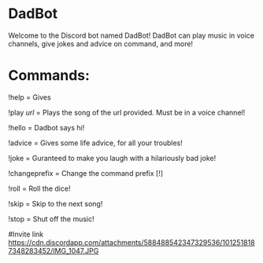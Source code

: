 # DadBot
Welcome to the Discord bot named DadBot! DadBot can play music in voice channels, give jokes and advice on command, and more!

# Commands:

!help = Gives 

!play _url_ = Plays the song of the url provided. Must be in a voice channel!

!hello = Dadbot says hi!

!advice = Gives some life advice, for all your troubles!

!joke = Guranteed to make you laugh with a hilariously bad joke!

!changeprefix = Change the command prefix [!]

!roll = Roll the dice!

!skip = Skip to the next song!

!stop = Shut off the music!

#Invite link
https://cdn.discordapp.com/attachments/588488542347329536/1012518187348283452/IMG_1047.JPG
